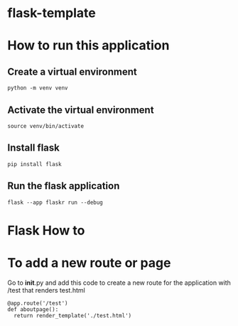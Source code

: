 # flask-template
# How to run this application

## Create a virtual environment
```
python -m venv venv
```

## Activate the virtual environment 
```
source venv/bin/activate
```

## Install flask
```
pip install flask
```

## Run the flask application
```
flask --app flaskr run --debug
```

# Flask How to

# To add a new route or page
Go to __init__.py and add this code to create a new route for the application with /test that renders test.html
```
@app.route('/test')
def aboutpage():
  return render_template('./test.html')
```
